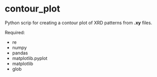 # contour_plot

Python scrip for creating a contour plot of XRD patterns from **.xy** files.

Required:
* re
* numpy
* pandas
* matplotlib.pyplot
* matplotlib 
* glob
